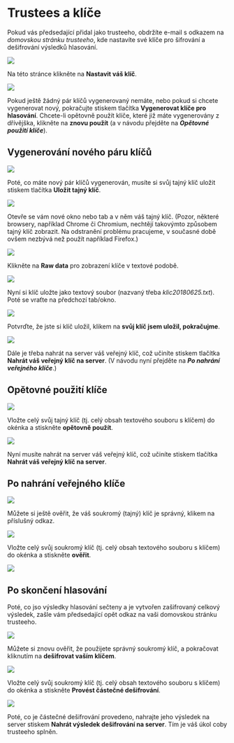 # Trustees a klíče

Pokud vás předsedající přidal jako trusteeho, obdržíte e-mail s odkazem na *domovskou stránku trusteeho*, kde nastavíte své klíče pro šifrování a dešifrování výsledků hlasování.

![](../../../assets/img/helios/h-t1.png)

Na této stránce klikněte na **Nastavit váš klíč**.

![](../../../assets/img/helios/h-t2.png)

Pokud ještě žádný pár klíčů vygenerovaný nemáte, nebo pokud si chcete vygenerovat nový, pokračujte stiskem tlačítka **Vygenerovat klíče pro hlasování**. Chcete-li opětovně použít klíče, které již máte vygenerovány z dřívějška, klikněte na **znovu použít** (a v návodu přejděte na ***Opětovné použití klíče***). 

## Vygenerování nového páru klíčů

![](../../../assets/img/helios/h-t3.png)

Poté, co máte nový pár klíčů vygenerován, musíte si svůj tajný klíč uložit stiskem tlačítka **Uložit tajný klíč**.

![](../../../assets/img/helios/h-t4.png)

Otevře se vám nové okno nebo tab a v něm váš tajný klíč. (Pozor, některé browsery, například Chrome či Chromium, nechtějí takovýmto způsobem tajný klíč zobrazit. Na odstranění problému pracujeme, v současné době ovšem nezbývá než použít například Firefox.)

![](../../../assets/img/helios/h-t5.png)

Klikněte na **Raw data** pro zobrazení klíče v textové podobě.

![](../../../assets/img/helios/h-t6.png)

Nyní si klíč uložte jako textový soubor (nazvaný třeba *klic20180625.txt*). Poté se vraťte na předchozí tab/okno.

![](../../../assets/img/helios/h-t7.png)

Potvrďte, že jste si klíč uložil, klikem na **svůj klíč jsem uložil, pokračujme**.

![](../../../assets/img/helios/h-t8.png)

Dále je třeba nahrát na server váš veřejný klíč, což učiníte stiskem tlačítka **Nahrát váš veřejný klíč na server**. (V návodu nyní přejděte na ***Po nahrání veřejného klíče***.)

## Opětovné použití klíče

![](../../../assets/img/helios/h-t10.png)

Vložte celý svůj tajný klíč (tj. celý obsah textového souboru s klíčem) do okénka a stiskněte **opětovně použít**.

![](../../../assets/img/helios/h-t11.png)

Nyní musíte nahrát na server váš veřejný klíč, což učiníte stiskem tlačítka **Nahrát váš veřejný klíč na server**. 

## Po nahrání veřejného klíče

![](../../../assets/img/helios/h-t12.png)

Můžete si ještě ověřit, že váš soukromý (tajný) klíč je správný, klikem na příslušný odkaz.

![](../../../assets/img/helios/h-t13.png)

Vložte celý svůj soukromý klíč (tj. celý obsah textového souboru s klíčem) do okénka a stiskněte **ověřit**.

![](../../../assets/img/helios/h-t14.png)

## Po skončení hlasování

Poté, co jso výsledky hlasování sečteny a je vytvořen zašifrovaný celkový výsledek, zašle vám předsedající opět odkaz na vaši domovskou stránku trusteeho.

![](../../../assets/img/helios/h-t15.png)

Můžete si znovu ověřit, že použijete správný soukromý klíč, a pokračovat kliknutím na **dešifrovat vaším klíčem**.

![](../../../assets/img/helios/h-t16.png)

Vložte celý svůj soukromý klíč (tj. celý obsah textového souboru s klíčem) do okénka a stiskněte **Provést částečné dešifrování**.

![](../../../assets/img/helios/h-t17.png)

Poté, co je částečné dešifrování provedeno, nahrajte jeho výsledek na server stiskem **Nahrát výsledek dešifrování na server**.
Tím je váš úkol coby trusteeho splněn.





